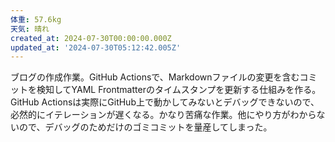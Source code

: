 ```yaml
---
体重: 57.6kg
天気: 晴れ
created_at: 2024-07-30T00:00:00.000Z
updated_at: '2024-07-30T05:12:42.005Z'
---
```


ブログの作成作業。GitHub Actionsで、Markdownファイルの変更を含むコミットを検知してYAML Frontmatterのタイムスタンプを更新する仕組みを作る。GitHub Actionsは実際にGitHub上で動かしてみないとデバッグできないので、必然的にイテレーションが遅くなる。かなり苦痛な作業。他にやり方がわからないので、デバッグのためだけのゴミコミットを量産してしまった。
